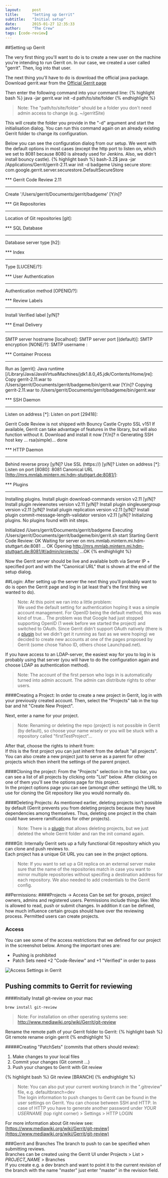 ```yaml
---
layout:     post
title:      "Setting up Gerrit"
subtitle:   "Initial setup"
date:       2015-01-27 12:35:33
author:     "The Crew"
tags: [code-review]
---
```


##Setting up Gerrit

The very first thing you'll want to do is to create a new user on the machine you're intending to run Gerrit on. In our case, we created a user called "gerrit". Then, log into that user.

The next thing you'll have to do is download the official java package.<br>
Download gerrit.war from the [Official Gerrit page](https://code.google.com/p/gerrit)

Then enter the following command into your command line:
{% highlight bash %}
java -jar gerrit.war init -d path/to/site/folder
{% endhighlight %}

> Note: The "path/to/site/folder" should be a folder you don't need admin access to change (e.g. ~/gerritSite)

This will create the folder you provide in the "-d" argument and start the initialisation dialog. You can run this command again on an already existing Gerrit folder to change its configuration.

Below you can see the configuration dialog from our setup. We went with the default options in most cases (except the http port to listen on, which we set to 8081 because 8080 is already used for Jenkins. Also, we didn't install bouncy castle).
{% highlight bash %}
bash-3.2$ java -jar /Applications/Gerrit/gerrit-2.11.war init -d badgeme
Using secure store: com.google.gerrit.server.securestore.DefaultSecureStore

*** Gerrit Code Review 2.11
*** 

Create '/Users/gerrit/Documents/gerrit/badgeme' [Y/n]? 

*** Git Repositories
*** 

Location of Git repositories   [git]: 

*** SQL Database
*** 

Database server type           [h2]: 

*** Index
*** 

Type                           [LUCENE/?]: 

*** User Authentication
*** 

Authentication method          [OPENID/?]: 

*** Review Labels
*** 

Install Verified label         [y/N]? 

*** Email Delivery
*** 

SMTP server hostname           [localhost]: 
SMTP server port               [(default)]: 
SMTP encryption                [NONE/?]: 
SMTP username                  : 

*** Container Process
*** 

Run as                         [gerrit]: 
Java runtime                   [/Library/Java/JavaVirtualMachines/jdk1.8.0_45.jdk/Contents/Home/jre]: 
Copy gerrit-2.11.war to /Users/gerrit/Documents/gerrit/badgeme/bin/gerrit.war [Y/n]? 
Copying gerrit-2.11.war to /Users/gerrit/Documents/gerrit/badgeme/bin/gerrit.war

*** SSH Daemon
*** 

Listen on address              [*]: 
Listen on port                 [29418]: 

Gerrit Code Review is not shipped with Bouncy Castle Crypto SSL v151
  If available, Gerrit can take advantage of features
  in the library, but will also function without it.
Download and install it now [Y/n]? n
Generating SSH host key ... rsa(simple)... done

*** HTTP Daemon
*** 

Behind reverse proxy           [y/N]? 
Use SSL (https://)             [y/N]? 
Listen on address              [*]: 
Listen on port                 [8080]: 8081
Canonical URL                  [http://mrs.mmlab.mintern.mi.hdm-stuttgart.de:8081/]: 

*** Plugins
*** 

Installing plugins.
Install plugin download-commands version v2.11 [y/N]? 
Install plugin reviewnotes version v2.11 [y/N]? 
Install plugin singleusergroup version v2.11 [y/N]? 
Install plugin replication version v2.11 [y/N]? 
Install plugin commit-message-length-validator version v2.11 [y/N]? 
Initializing plugins.
No plugins found with init steps.

Initialized /Users/gerrit/Documents/gerrit/badgeme
Executing /Users/gerrit/Documents/gerrit/badgeme/bin/gerrit.sh start
Starting Gerrit Code Review: OK
Waiting for server on mrs.mmlab.mintern.mi.hdm-stuttgart.de:8081 ... OK
Opening http://mrs.mmlab.mintern.mi.hdm-stuttgart.de:8081/#/admin/projects/ ...OK
{% endhighlight %}

Now the Gerrit server should be live and available both via Server IP + specified port and with the "Canonical URL" that is shown at the end of the setup dialog.

##Login:
After setting up the server the next thing you'll probably want to do is open the Gerrit page and log in (at least that's the first thing we wanted to do).

> Note: At this point we ran into a little problem:<br>
> We used the default setting for authentication hoping it was a simple account management. For OpenID being the default method, this was kind of true... The problem was that Google had just stopped supporting OpenID (1 week before we started the project) and switched to OAuth. Since Gerrit didn't support OAuth natively (there is a [plugin](https://github.com/davido/gerrit-oauth-provider "plugin") but we didn't get it running as fast as we were hoping) we decided to create new accounts at one of the pages proposed by Gerrit (some chose Yahoo ID, others chose Launchpad.net).

If you have access to an LDAP-server, the easiest way for you to log in is probably using that server (you will have to do the configuration again and choose LDAP as authentication method).

> Note: The account of the first person who logs in is automatically turned into admin account.
> The admin can distribute rights to other users.


####Creating a Project:
In order to create a new project in Gerrit, log in with your previously created account. Then, select the "Projects" tab in the top bar and hit "Create New Project".

Next, enter a name for your project.
> Note: Renaming or deleting the repo (project) is not possible in Gerrit (by default), so choose your name wisely or you will be stuck with a repository called "firstTestProject"...

After that, choose the rights to inherit from:<br>
If this is the first project you can just inherit from the default "all projects". You can also create a new project just to serve as a parent for other projects which then inherit the settings of the parent project.

####Cloning the project:
From the "Projects" selection in the top bar, you can see a list of all projects by clicking onto "List" below. After clicking on one of them you'll see the options page for this project.<br>
In the project options page you can see (amongst other settings) the URL to use for cloning the Git repository like you would normally do.

####Deleting Projects:
As mentioned earlier, deleting projects isn't possible by default (Gerrit prevents you from deleting projects because they have dependencies among themselves. Thus, deleting one project in the chain could have severe ramifications for other projects).<br>
> Note: There is a [plugin](https://gerrit-review.googlesource.com/#/admin/projects/plugins/delete-project) that allows deleting projects, but we just deleted the whole Gerrit folder and ran the init comand again.

####Git:
Internally Gerrit sets up a fully functional Git repository which you can clone and push reviews to.<br>
Each project has a unique Git URL you can see in the project options.
> Note: If you want to set up a Git replica on an external server make sure that the name of the repositories match in case you want to mirror multiple repositories without specifing a destination address for each repository. We also needed to add credentials to the Gerrit config. 

##Permissions:
####Projects -> Access
Can be set for groups, project owners, admins and registered users.
Permissions include things like: Who is allowed to read, push or submit changes. 
In addition it can be defined, how much influence certain groups should have over the reviewing process.
Permitted users can create projects.


### Access
You can see some of the access restrictions that we defined for our project in the screenshot below. Among the important ones are:

- Pushing is prohibited
- Patch Sets need +2 "Code-Review" and +1 "Verified" in order to pass

![Access Settings in Gerrit](/img/gerrit/project_access_settings_gerrit.png)


## Pushing commits to Gerrit for reviewing
####Initially
Install git-review on your mac 

	brew install git-review
> Note: For installation on other operating systems see: http://www.mediawiki.org/wiki/Gerrit/git-review

Rename the remote path of your Gerrit folder to Gerrit:
{% highlight bash %}
Git remote rename origin gerrit
{% endhighlight %}

#####Creating "PatchSets" (commits that others should review):
1. Make changes to your local files
2. Commit your changes (Git commit ...)
3. Push your changes to Gerrit with Git review
 
{% highlight bash %}
Git review [BRANCH]
{% endhighlight %}
> Note: You can also put your current working branch in the ".gitreview" file, e.g. defaultbranch=dev<br>
> The login information to push changes to Gerrit can be found in the user settings on Gerrit. You can choose between SSH and HTTP. In case of HTTP you have to generate another password under *YOUR USERNAME* (top right corner) > Settings  > HTTP LOGIN

For more information about Git review see:<br>
[https://www.mediawiki.org/wiki/Gerrit/git-review](https://www.mediawiki.org/wiki/Gerrit/git-review)

###Gerrit and Branches
The branch to push to can be specified when submitting reviews.<br>
Branches can be created using the Gerrit UI under Projects > List > *PROJECT_NAME* > Branches<br>
If you create e.g. a dev branch and want to point it to the current revision of the branch with the name "master" just enter "master" in the revision field.